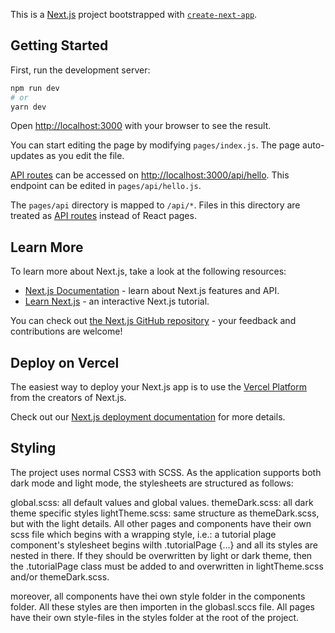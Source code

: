 This is a [Next.js](https://nextjs.org/) project bootstrapped with [`create-next-app`](https://github.com/vercel/next.js/tree/canary/packages/create-next-app).

## Getting Started

First, run the development server:

```bash
npm run dev
# or
yarn dev
```

Open [http://localhost:3000](http://localhost:3000) with your browser to see the result.

You can start editing the page by modifying `pages/index.js`. The page auto-updates as you edit the file.

[API routes](https://nextjs.org/docs/api-routes/introduction) can be accessed on [http://localhost:3000/api/hello](http://localhost:3000/api/hello). This endpoint can be edited in `pages/api/hello.js`.

The `pages/api` directory is mapped to `/api/*`. Files in this directory are treated as [API routes](https://nextjs.org/docs/api-routes/introduction) instead of React pages.

## Learn More

To learn more about Next.js, take a look at the following resources:

- [Next.js Documentation](https://nextjs.org/docs) - learn about Next.js features and API.
- [Learn Next.js](https://nextjs.org/learn) - an interactive Next.js tutorial.

You can check out [the Next.js GitHub repository](https://github.com/vercel/next.js/) - your feedback and contributions are welcome!

## Deploy on Vercel

The easiest way to deploy your Next.js app is to use the [Vercel Platform](https://vercel.com/new?utm_medium=default-template&filter=next.js&utm_source=create-next-app&utm_campaign=create-next-app-readme) from the creators of Next.js.

Check out our [Next.js deployment documentation](https://nextjs.org/docs/deployment) for more details.

## Styling

The project uses normal CSS3 with SCSS. As the application supports both dark mode and light mode, the stylesheets are structured as follows:

global.scss: all default values and global values.
themeDark.scss: all dark theme specific styles
lightTheme.scss: same structure as themeDark.scss, but with the light details.
All other pages and components have their own scss file which begins with a wrapping style, i.e.: a tutorial plage component's stylesheet begins wilth .tutorialPage {...} and all its styles are nested in there. If they should be overwritten by light or dark theme, then the .tutorialPage class must be added to and overwritten in lightTheme.scss and/or themeDark.scss.

moreover, all components have thei own style folder in the components folder. All these styles are then importen in the globasl.sccs file. All pages have their own style-files in the styles folder at the root of the project.
